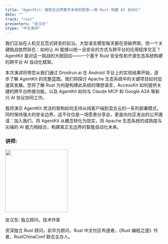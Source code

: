 ```yaml
---
title: "AgentKit：解锁无边界数字未来的愿景——用 Rust 构建 AI 自动化"
date: ""
track: "rust"
presenters: "张汉东"
stype: "中文演讲"
---
```


我们正站在人机交互范式转变的前沿。大型语言模型每天都在突破界限，但一个关键挑战依然存在：如何让 AI 能够以统一且安全的方式与跨平台的应用程序交互？AgentKit 是对这一挑战的大胆回应——一个基于 Rust 安全性和开源生态系统构建的跨平台 AI 自动化框架。

本次演讲将带您从我们通过 Droidrun.ai 在 Android 平台上的实验结果开始，逐步了解 AgentKit 的完整蓝图。我们将探讨 Apache 生态系统中的关键项目如何加速其发展。您将了解 Rust 为何是构建此系统的理想语言，AccessKit 如何提供关键的跨平台桥接功能，以及 AgentKit 如何与 Claude MCP 和 Google A2A 等新兴 AI 协议协同工作。

我将演示 AgentKit 灵活的架构如何支持从纯客户端到混合云的一系列部署模式，同时保持强大的安全边界。这不仅仅是一场愿景分享会，更是向社区发出的公开邀请：加入我们，将 AgentKit 从概念转化为现实，将 Apache 生态系统的成熟度与尖端的 AI 能力相结合，构建真正无边界的智能自动化未来。

### 讲师:

<img src="https://sessionize.com/image/93e4-400o400o1-pKLRTNPuoM8fWMAR8FENhZ.jpg" width="200" /><br/>


张汉东: 独立顾问，技术作家

资深独立 Rust 顾问，前华为顾问，Rust 中文社区布道者，《Rust 编程之道》作者，RustChinaConf 联合主办人。